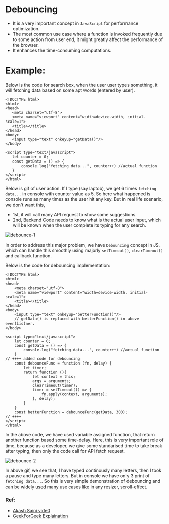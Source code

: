 # Debouncing
- It is a very important concept in `JavaScript` for performance optimization. 
- The most common use case where a function is invoked frequently due to some action from user end, it might greatly affect the performance of the browser. 
- It enhances the time-consuming computations.
 # Example:
Below is the code for search box, when the user user types something, it will fetching data based on some apt words (entered by user).
 ```
<!DOCTYPE html>
<html>
<head>
	<meta charset="utf-8">
	<meta name="viewport" content="width=device-width, initial-scale=1">
	<title></title>
</head>
<body>
	<input type="text" onkeyup="getData()"/>
</body>

<script type="text/javascript">
	let counter = 0;
	const getData = () => {
		console.log("fetching data...", counter++) //actual function
	}
</script>
</html>
```
Below is gif of user action. If I type (say laptob), we get 6 times `fetching data...` in console with counter value as 5. So here what happened is console runs as many times as the user hit any key. 
But in real life scenario, we don't want this, 
- 1st, it will call many API request to show some suggestions.
- 2nd, Backend Code needs to know what is the actual user input, which will be known when the user complete its typing for any search.

![debounce-1](https://user-images.githubusercontent.com/71059909/159651542-ff061c95-102f-41ce-82cb-98f62fbbcf52.gif)

In order to address this major problem, we have `Debouncing` concept in JS, which can handle this smoothly using majorly `setTimeout()`, `clearTimeout()` and 
callback function.

Below is the code for debouncing implementation:

```
<!DOCTYPE html>
<html>
<head>
	<meta charset="utf-8">
	<meta name="viewport" content="width=device-width, initial-scale=1">
	<title></title>
</head>
<body>
	<input type="text" onkeyup="betterFunction()"/>    
	// getData() is replaced with betterFunction() in above eventListner.
</body>

<script type="text/javascript">
	let counter = 0;
	const getData = () => {
		console.log("fetching data...", counter++) //actual function
	}
// ++++ added code for debouncing
    const debounceFunc = function (fn, delay) {  
		let timer;
        return function (){
        	let context = this;
        	args = arguments;
        	clearTimeout(timer);
        	timer = setTimeout(() => {
        		fn.apply(context, arguments);
        	}, delay);
        }
	}
	const betterFunction = debounceFunc(getData, 300); 
// ++++	
</script>
</html>

```
In the above code, we have used variable assigned function, that return another function based some time-delay. Here, this is very important role of time, because as a developer, we give some standarised time to take break after typing, then only the code call for API fetch request.

![debounce-2](https://user-images.githubusercontent.com/71059909/159655738-add98e64-fff1-4d45-b806-86e95e7c74c1.gif)

In above gif, we see that, I have typed continously many letters, then I took a pause and type many letters. But in console we have only 3 print of `fetching data...`. So this is very simple demonstration of debouncing and can be widely used many use cases like in any resizer, scroll-effect.

### Ref: 
- [Akash Saini vide0](https://www.youtube.com/watch?v=Zo-6_qx8uxg&t=234s)
- [GeekForGeek Explaination](https://www.geeksforgeeks.org/debouncing-in-javascript/#:~:text=Debouncing%20is%20a%20programming%20practice,which%20a%20function%20gets%20invoked.&text=%22executed%20once%20every%203%20seconds!!%22%20)

 


